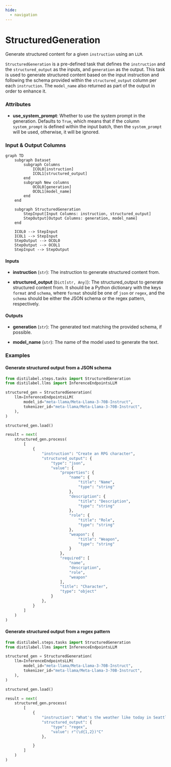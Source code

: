 ```yaml
---
hide:
  - navigation
---
```

# StructuredGeneration

Generate structured content for a given `instruction` using an `LLM`.



`StructuredGeneration` is a pre-defined task that defines the `instruction` and the `structured_output`
    as the inputs, and `generation` as the output. This task is used to generate structured content based on
    the input instruction and following the schema provided within the `structured_output` column per each
    `instruction`. The `model_name` also returned as part of the output in order to enhance it.





### Attributes

- **use_system_prompt**: Whether to use the system prompt in the generation. Defaults to `True`,  which means that if the column `system_prompt` is defined within the input batch, then  the `system_prompt` will be used, otherwise, it will be ignored.





### Input & Output Columns

``` mermaid
graph TD
	subgraph Dataset
		subgraph Columns
			ICOL0[instruction]
			ICOL1[structured_output]
		end
		subgraph New columns
			OCOL0[generation]
			OCOL1[model_name]
		end
	end

	subgraph StructuredGeneration
		StepInput[Input Columns: instruction, structured_output]
		StepOutput[Output Columns: generation, model_name]
	end

	ICOL0 --> StepInput
	ICOL1 --> StepInput
	StepOutput --> OCOL0
	StepOutput --> OCOL1
	StepInput --> StepOutput

```


#### Inputs


- **instruction** (`str`): The instruction to generate structured content from.

- **structured_output** (`Dict[str, Any]`): The structured_output to generate structured content from. It should be a  Python dictionary with the keys `format` and `schema`, where `format` should be one of `json` or  `regex`, and the `schema` should be either the JSON schema or the regex pattern, respectively.




#### Outputs


- **generation** (`str`): The generated text matching the provided schema, if possible.

- **model_name** (`str`): The name of the model used to generate the text.





### Examples


#### Generate structured output from a JSON schema
```python
from distilabel.steps.tasks import StructuredGeneration
from distilabel.llms import InferenceEndpointsLLM

structured_gen = StructuredGeneration(
    llm=InferenceEndpointsLLM(
        model_id="meta-llama/Meta-Llama-3-70B-Instruct",
        tokenizer_id="meta-llama/Meta-Llama-3-70B-Instruct",
    ),
)

structured_gen.load()

result = next(
    structured_gen.process(
        [
            {
                "instruction": "Create an RPG character",
                "structured_output": {
                    "type": "json",
                    "value": {
                        "properties": {
                            "name": {
                                "title": "Name",
                                "type": "string"
                            },
                            "description": {
                                "title": "Description",
                                "type": "string"
                            },
                            "role": {
                                "title": "Role",
                                "type": "string"
                            },
                            "weapon": {
                                "title": "Weapon",
                                "type": "string"
                            }
                        },
                        "required": [
                            "name",
                            "description",
                            "role",
                            "weapon"
                        ],
                        "title": "Character",
                        "type": "object"
                    }
                },
            }
        ]
    )
)
```

#### Generate structured output from a regex pattern
```python
from distilabel.steps.tasks import StructuredGeneration
from distilabel.llms import InferenceEndpointsLLM

structured_gen = StructuredGeneration(
    llm=InferenceEndpointsLLM(
        model_id="meta-llama/Meta-Llama-3-70B-Instruct",
        tokenizer_id="meta-llama/Meta-Llama-3-70B-Instruct",
    ),
)

structured_gen.load()

result = next(
    structured_gen.process(
        [
            {
                "instruction": "What's the weather like today in Seattle in Celsius degrees?",
                "structured_output": {
                    "type": "regex",
                    "value": r"(\d{1,2})°C"
                },

            }
        ]
    )
)
```




